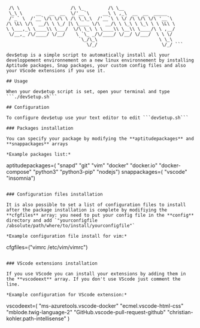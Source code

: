 ```  __                     __            __                      
 /\ \                   /\ \_         /\ \__                   
 \_\ \     __   __  __  \/'__`\     __\ \ ,_\  __  __  _____   
 /'_` \  /'__`\/\ \/\ \ /\ \_\_\  /'__`\ \ \/ /\ \/\ \/\ '__`\ 
/\ \L\ \/\  __/\ \ \_/ |\ \____ \/\  __/\ \ \_\ \ \_\ \ \ \L\ \
\ \___,_\ \____\\ \___/  \/\ \_\ \ \____\\ \__\\ \____/\ \ ,__/
 \/__,_ /\/____/ \/__/    \ `\_ _/\/____/ \/__/ \/___/  \ \ \/ 
                           `\_/\_\                       \ \_\ 
                              \/_/                        \/_/ ```

dev$etup is a simple script to automatically install all your developpement environnement on a new linux environnement by installing Aptitude packages, Snap packages, your custom config files and also your VScode extensions if you use it.

## Usage

When your dev$etup script is set, open your terminal and type ```./devSetup.sh```

## Configuration

To configure dev$etup use your text editor to edit ```devSetup.sh```

### Packages installation

You can specify your package by modifying the **aptitudepackages** and **snappackages** arrays

*Example packages list:*
```
aptitudepackages=( "snapd" "git" "vim" "docker" "docker.io" "docker-compose" "python3" "python3-pip" "nodejs")
snappackages=( "vscode" "insomnia")
```

### Configuration files installation

It is also possible to set a list of configuration files to install after the package installation is complete by modifiying the **cfgfiles** array: you need to put your config file in the **config** directory and add `"yourconfigfile /absolute/path/where/to/install/yourconfigfile"`

*Example configuration file install for vim:*
```
cfgfiles=("vimrc /etc/vim/vimrc")
```

### VScode extensions installation

If you use VScode you can install your extensions by adding them in the **vscodeext** array. If you don't use VScode just comment the line.

*Example configuration for VScode extension:*
```
vscodeext=( "ms-azuretools.vscode-docker" "ecmel.vscode-html-css" "mblode.twig-language-2" "GitHub.vscode-pull-request-github" "christian-kohler.path-intellisense" )
```


